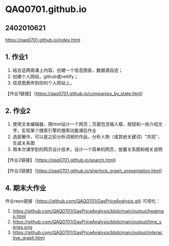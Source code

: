 # QAQ0701.github.io
## 2402010621 

https://qaq0701.github.io/index.html
## 1. 作业1
1. 结合这两周课上内容，创建一个信息图表，数据源自选；
2.  创建个人网站，github或netlify；
3.   信息图表传到你的个人网站上。

【作业1链接】（https://qaq0701.github.io/companies_by_state.html)

## 2. 作业2
1. 使用文本编辑器，用html设计一个网页；页面包含输入框、按钮和一些介绍文字，实现某个搜索引擎的搜索功能课后作业
2. 选部著作，可以是之前分析词频的作品，分析人物（或其他关键词）"共现”，生成关系图
3. 用本次课学到的网页设计技术，设计一个简单的网页，放置关系图和相关说明

【作业2链接】（https://qaq0701.github.io/search.html)

【作业2链接】（https://qaq0701.github.io/sherlock_graph_presentation.html)

## 4. 期末大作业
作业repo链接（https://github.com/QAQ0701/GasPriceAnalysis.git)
可视化：
1.	https://github.com/QAQ0701/GasPriceAnalysis/blob/main/output/heatmap.html
2.	https://github.com/QAQ0701/GasPriceAnalysis/blob/main/output/time_series.png
3.	https://github.com/QAQ0701/GasPriceAnalysis/blob/main/output/interactive_graph.html

